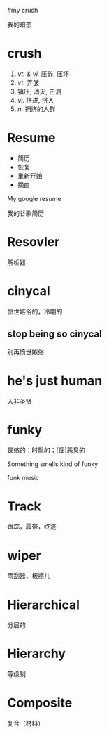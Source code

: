 #my crush 

我的暗恋

# crush

1. *vt. & vi.* 压碎,  压坏
2. *vt.* 弄皱
3. 镇压, 消灭, 击溃
4. *vi.* 挤进, 挤入
5. *n.* 拥挤的人群



# Resume

+ 简历
+ 恢复
+ 重新开始
+ 摘由

My google resume

我的谷歌简历

# Resovler

解析器

# cinycal

愤世嫉俗的，冷嘲的

## stop being so cinycal

别再愤世嫉俗



# he's just  human

人非圣贤

# funky

 畏缩的；时髦的；[俚]恶臭的

Something smells kind of funky

funk music

# Track

跟踪，履带，终迹

# wiper

雨刮器，板擦儿

# Hierarchical

分层的

# Hierarchy

等级制

# Composite

复合（材料）


